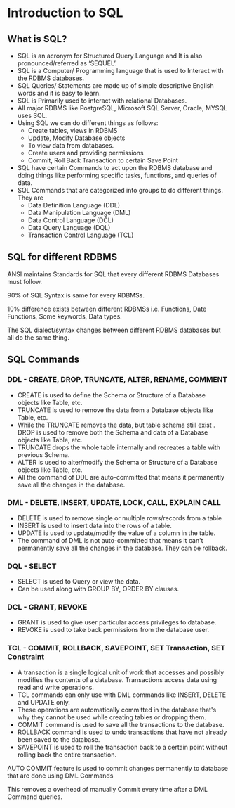 # Introduction to SQL


## What is SQL?

- SQL is an acronym for Structured Query Language and It is also pronounced/referred as ‘SEQUEL’.
- SQL is a Computer/ Programming language that is used to Interact with the RDBMS databases.
- SQL Queries/ Statements are made up of simple descriptive English words and it is easy to learn.
- SQL is Primarily used to interact with relational Databases.
- All major RDBMS like PostgreSQL, Microsoft SQL Server, Oracle, MYSQL uses SQL.
- Using SQL we can do different things as follows:
    - Create tables, views in RDBMS
    - Update, Modify Database objects
    - To view data from databases.
    - Create users and providing permissions
    - Commit, Roll Back Transaction to certain Save Point
- SQL have certain Commands to act upon the RDBMS database and doing things like performing specific tasks, functions, and queries of data.
- SQL Commands that are categorized into groups to do different things. They are
    - Data Definition Language (DDL)
    - Data Manipulation Language (DML)
    - Data Control Language (DCL)
    - Data Query Language (DQL)
    - Transaction Control Language (TCL)

## SQL for different RDBMS

ANSI maintains Standards for SQL that every different RDBMS Databases must follow.

90% of SQL Syntax is same for every RDBMSs.

10% difference exists between different RDBMSs i.e. Functions, Date Functions, Some keywords, Data types.

The SQL dialect/syntax changes between different RDBMS databases but all do the same thing.

## SQL Commands

### DDL - CREATE, DROP, TRUNCATE, ALTER, RENAME, COMMENT

- CREATE is used to define the Schema or Structure of a Database objects like Table, etc.
- TRUNCATE is used to remove the data from a Database objects like Table, etc.
- While the TRUNCATE removes the data, but table schema still exist . DROP is used to remove both the Schema and data of a Database objects like Table, etc.
- TRUNCATE drops the whole table internally and recreates a table with previous Schema.
- ALTER is used to alter/modify the Schema or Structure of a Database objects like Table, etc.
- All the command of DDL are auto-committed that means it permanently save all the changes in the database.

### DML - DELETE, INSERT, UPDATE, LOCK, CALL, EXPLAIN CALL

- DELETE is used to remove single or multiple rows/records from a table
- INSERT is used to insert data into the rows of a table.
- UPDATE is used to update/modify the value of a column in the table.
- The command of DML is not auto-committed that means it can't permanently save all the changes in the database. They can be rollback.

### DQL - SELECT

- SELECT is used to Query or view the data.
- Can be used along with GROUP BY, ORDER BY clauses.

### DCL - GRANT, REVOKE

- GRANT is used to give user particular access privileges to database.
- REVOKE is used to take back permissions from the database user.

### TCL - COMMIT, ROLLBACK, SAVEPOINT, SET Transaction, SET Constraint

- A transaction is a single logical unit of work that accesses and possibly modifies the contents of a database. Transactions access data using read and write operations.
- TCL commands can only use with DML commands like INSERT, DELETE and UPDATE only.
- These operations are automatically committed in the database that's why they cannot be used while creating tables or dropping them.
- COMMIT command is used to save all the transactions to the database.
- ROLLBACK command is used to undo transactions that have not already been saved to the database.
- SAVEPOINT is used to roll the transaction back to a certain point without rolling back the entire transaction.

AUTO COMMIT feature is used to commit changes permanently to database that are done using DML Commands 

This removes a overhead of manually Commit every time after a DML Command queries.